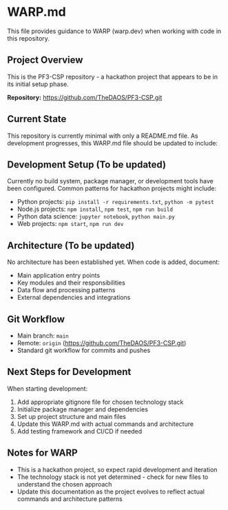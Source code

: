 # WARP.md

This file provides guidance to WARP (warp.dev) when working with code in this repository.

## Project Overview

This is the PF3-CSP repository - a hackathon project that appears to be in its initial setup phase.

**Repository:** https://github.com/TheDAOS/PF3-CSP.git

## Current State

This repository is currently minimal with only a README.md file. As development progresses, this WARP.md file should be updated to include:

## Development Setup (To be updated)

Currently no build system, package manager, or development tools have been configured. Common patterns for hackathon projects might include:

- Python projects: `pip install -r requirements.txt`, `python -m pytest`
- Node.js projects: `npm install`, `npm test`, `npm run build`
- Python data science: `jupyter notebook`, `python main.py`
- Web projects: `npm start`, `npm run dev`

## Architecture (To be updated)

No architecture has been established yet. When code is added, document:

- Main application entry points
- Key modules and their responsibilities
- Data flow and processing patterns
- External dependencies and integrations

## Git Workflow

- Main branch: `main`
- Remote: `origin` (https://github.com/TheDAOS/PF3-CSP.git)
- Standard git workflow for commits and pushes

## Next Steps for Development

When starting development:

1. Add appropriate gitignore file for chosen technology stack
2. Initialize package manager and dependencies
3. Set up project structure and main files
4. Update this WARP.md with actual commands and architecture
5. Add testing framework and CI/CD if needed

## Notes for WARP

- This is a hackathon project, so expect rapid development and iteration
- The technology stack is not yet determined - check for new files to understand the chosen approach
- Update this documentation as the project evolves to reflect actual commands and architecture patterns
